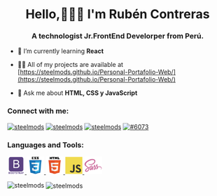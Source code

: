 <h1 align="center">Hello,👨🏻‍💻 I'm Rubén Contreras</h1>
<h3 align="center">A technologist Jr.FrontEnd Develorper from Perú.</h3>

- 🌱 I’m currently learning **React**

- 👨‍💻 All of my projects are available at [https://steelmods.github.io/Personal-Portafolio-Web/](https://steelmods.github.io/Personal-Portafolio-Web/)

- 💬 Ask me about **HTML, CSS y JavaScript**

<h3 align="left">Connect with me:</h3>
<p align="left">
<a href="https://twitter.com/steelmods" target="blank"><img align="center" src="https://raw.githubusercontent.com/rahuldkjain/github-profile-readme-generator/neutral-icons/src/images/icons/Social/twitter.svg" alt="steelmods" height="30" width="40" ></a>
<a href="https://linkedin.com/in/steelmods" target="blank"><img align="center" src="https://raw.githubusercontent.com/rahuldkjain/github-profile-readme-generator/neutral-icons/src/images/icons/Social/linked-in-alt.svg" alt="steelmods" height="30" width="40" /></a>
<a href="https://stackoverflow.com/users/steelmods" target="blank"><img align="center" src="https://raw.githubusercontent.com/rahuldkjain/github-profile-readme-generator/neutral-icons/src/images/icons/Social/stack-overflow.svg" alt="steelmods" height="30" width="40" /></a>
<a href="https://discord.gg/#6073" target="blank"><img align="center" src="https://raw.githubusercontent.com/rahuldkjain/github-profile-readme-generator/neutral-icons/src/images/icons/Social/discord.svg" alt="#6073" height="30" width="40" /></a>
</p>

<h3 align="left">Languages and Tools:</h3>
<p align="left"> <a href="https://getbootstrap.com" target="_blank"> <img src="https://raw.githubusercontent.com/devicons/devicon/master/icons/bootstrap/bootstrap-plain-wordmark.svg" alt="bootstrap" width="40" height="40"/> </a> <a href="https://www.w3schools.com/css/" target="_blank"> <img src="https://raw.githubusercontent.com/devicons/devicon/master/icons/css3/css3-original-wordmark.svg" alt="css3" width="40" height="40"/> </a> <a href="https://www.w3.org/html/" target="_blank"> <img src="https://raw.githubusercontent.com/devicons/devicon/master/icons/html5/html5-original-wordmark.svg" alt="html5" width="40" height="40"/> </a> <a href="https://developer.mozilla.org/en-US/docs/Web/JavaScript" target="_blank"> <img src="https://raw.githubusercontent.com/devicons/devicon/master/icons/javascript/javascript-original.svg" alt="javascript" width="40" height="40"/> </a> <a href="https://sass-lang.com" target="_blank"> <img src="https://raw.githubusercontent.com/devicons/devicon/master/icons/sass/sass-original.svg" alt="sass" width="40" height="40"/> </a> </p>

<p><img align="left" src="https://github-readme-stats.vercel.app/api/top-langs?username=steelmods&show_icons=true&locale=en&layout=compact" alt="steelmods" /></p>

<p>&nbsp;<img align="center" src="https://github-readme-stats.vercel.app/api?username=steelmods&show_icons=true&locale=en" alt="steelmods" /></p>
